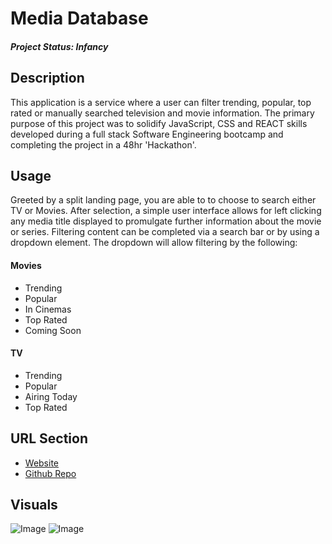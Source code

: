 # Media Database
##### Project Status: Infancy

## Description
This application is a service where a user can filter trending, popular, 
top rated or manually searched television and movie information. The primary purpose of
this project was to solidify JavaScript, CSS and REACT skills developed during a 
full stack Software Engineering bootcamp and completing the project in a 48hr 'Hackathon'. 

## Usage
Greeted by a split landing page, you are able to to choose to search either 
TV or Movies.
After selection, a simple user interface allows for left clicking any media title displayed to promulgate further information
about the movie or series. 
Filtering content can be completed via a search bar or by using a dropdown element. 
The dropdown will allow filtering by the following:

#### Movies 
* Trending
* Popular
* In Cinemas
* Top Rated
* Coming Soon

#### TV 
* Trending
* Popular
* Airing Today
* Top Rated

## URL Section 
* [Website](todd.github.io/project-2/)
* [Github Repo](https://github.com/harrytodd/project-2)

## Visuals
![Image](https://harrytodd.github.io/project-2/src/img/home-screenshot.png)
![Image](https://harrytodd.github.io/project-2/src/img/tv-screenshot.png)
